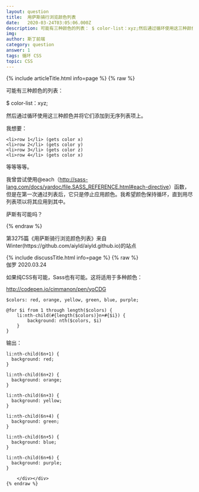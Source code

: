 ```yaml
---
layout: question
title:  用萨斯骑行浏览颜色列表
date:   2020-03-24T03:05:06.000Z
description: 可能有三种颜色的列表： $ color-list：xyz;然后通过循环使用这三种颜色并将它们添加到无序列表项上。我想要：<li>row 1...
img: 
author: 斯丁前端
category: question
answer: 1
tags: 循环 CSS
topic: CSS
---
```

<div class="article-root">
  <div class="article">
    {% include articleTitle.html info=page %}
    {% raw %}
    <div class="article-content"><p><font style="vertical-align: inherit;"><font style="vertical-align: inherit;">可能有三种颜色的列表： </font></font></p>

<p><font style="vertical-align: inherit;"><font style="vertical-align: inherit;">$ color-list：xyz;</font></font></p>

<p><font style="vertical-align: inherit;"><font style="vertical-align: inherit;">然后通过循环使用这三种颜色并将它们添加到无序列表项上。</font></font></p>

<p><font style="vertical-align: inherit;"><font style="vertical-align: inherit;">我想要：</font></font></p>

<pre><code>&lt;li&gt;row 1&lt;/li&gt; (gets color x)<font></font>
&lt;li&gt;row 2&lt;/li&gt; (gets color y)<font></font>
&lt;li&gt;row 3&lt;/li&gt; (gets color z)<font></font>
&lt;li&gt;row 4&lt;/li&gt; (gets color x)<font></font>
</code></pre>

<p><font style="vertical-align: inherit;"><font style="vertical-align: inherit;">等等等等。</font></font></p>

<p><font style="vertical-align: inherit;"><font style="vertical-align: inherit;">我曾尝试使用@each（</font></font><a href="http://sass-lang.com/docs/yardoc/file.SASS_REFERENCE.html#each-directive"><font style="vertical-align: inherit;"><font style="vertical-align: inherit;">http://sass-lang.com/docs/yardoc/file.SASS_REFERENCE.html#each-directive</font></font></a><font style="vertical-align: inherit;"><font style="vertical-align: inherit;">）函数，但是在第一次通过列表后，它只是停止应用颜色。</font><font style="vertical-align: inherit;">我希望颜色保持循环，直到用尽列表项以将其应用到其中。</font></font></p>

<p><font style="vertical-align: inherit;"><font style="vertical-align: inherit;">萨斯有可能吗？</font></font></p></div>
    {% endraw %}
  </div>
  <p class="winter_mark">第3275篇《用萨斯骑行浏览颜色列表》来自Winter(https://github.com/aiyld/aiyld.github.io)的站点</p>
  <div class="discuss-wrapper">
    {% include discussTitle.html info=page %}
    {% raw %}
    <div class="discuss-item">
        <div class="discuss-parent">
          <div class="discuss-meta">
            <span class="discuss-user">伽罗</span>
            <span class="discuss-time">2020.03.24</span>
          </div>
          <div class="discuss-comment"><p><font style="vertical-align: inherit;"><font style="vertical-align: inherit;">如果纯CSS有可能，Sass也有可能。</font><font style="vertical-align: inherit;">这将适用于多种颜色：</font></font></p>

<p><a href="http://codepen.io/cimmanon/pen/yoCDG" rel="noreferrer"><font style="vertical-align: inherit;"><font style="vertical-align: inherit;">http://codepen.io/cimmanon/pen/yoCDG</font></font></a></p>

<pre><code>$colors: red, orange, yellow, green, blue, purple;<font></font>
<font></font>
@for $i from 1 through length($colors) {<font></font>
    li:nth-child(#{length($colors)}n+#{$i}) {<font></font>
        background: nth($colors, $i)<font></font>
    }<font></font>
}<font></font>
</code></pre>

<p><font style="vertical-align: inherit;"><font style="vertical-align: inherit;">输出：</font></font></p>

<pre><code>li:nth-child(6n+1) {<font></font>
  background: red;<font></font>
}<font></font>
<font></font>
li:nth-child(6n+2) {<font></font>
  background: orange;<font></font>
}<font></font>
<font></font>
li:nth-child(6n+3) {<font></font>
  background: yellow;<font></font>
}<font></font>
<font></font>
li:nth-child(6n+4) {<font></font>
  background: green;<font></font>
}<font></font>
<font></font>
li:nth-child(6n+5) {<font></font>
  background: blue;<font></font>
}<font></font>
<font></font>
li:nth-child(6n+6) {<font></font>
  background: purple;<font></font>
}<font></font>
</code></pre></div>
        </div></div>
    {% endraw %}
  </div>
<div>
